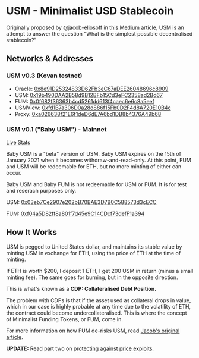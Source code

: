 # USM - Minimalist USD Stablecoin

Originally proposed by [@jacob-eliosoff](https://github.com/jacob-eliosoff) in [this Medium article](https://medium.com/@jacob.eliosoff/whats-the-simplest-possible-decentralized-stablecoin-4a25262cf5e8), USM is an attempt to answer the question "What is the simplest possible decentralised stablecoin?"

## Networks & Addresses

### USM v0.3 (Kovan testnet)

 - Oracle: [0x8e91D25324833D62Fb3eC67aDEE26048696c8909](https://kovan.etherscan.io/address/0x8e91D25324833D62Fb3eC67aDEE26048696c8909)
 - USM: [0x19b490DAA2B58d9B12BFb15Cd3eFC2358ad2Bd67](https://kovan.etherscan.io/address/0x19b490DAA2B58d9B12BFb15Cd3eFC2358ad2Bd67)
 - FUM: [0x0f682f36363b4cd5261dd613f4caec6e6c8a5eef](https://kovan.etherscan.io/address/0x0f682f36363b4cd5261dd613f4caec6e6c8a5eef)
 - USMView: [0xfd1B7a306D0a28d886f15Fb0D2F4d8A720E10B4c](https://kovan.etherscan.io/address/0xfd1B7a306D0a28d886f15Fb0D2F4d8A720E10B4c)
 - Proxy: [0xa026638f21E6f1deD6dE7A6bd1DB8b4376A49b68](https://kovan.etherscan.io/address/0xa026638f21E6f1deD6dE7A6bd1DB8b4376A49b68)

### USM v0.1 ("Baby USM") - Mainnet

[Live Stats](https://usmfum.github.io/USM-Stats/)

Baby USM is a "beta" version of USM. Baby USM expires on the 15th of January 2021 when it becomes withdraw-and-read-only. At this point, FUM and USM will be redeemable for ETH, but no more minting of either can occur.

Baby USM and Baby FUM is not redeemable for USM or FUM. It is for test and reserach purposes only.

USM: [0x03eb7Ce2907e202bB70BAE3D7B0C588573d3cECC](https://etherscan.io/address/0x03eb7Ce2907e202bB70BAE3D7B0C588573d3cECC)

FUM: [0xf04a5D82ff8a801f7d45e9C14CDcf73defF1a394](https://etherscan.io/address/0xf04a5D82ff8a801f7d45e9C14CDcf73defF1a394)

## How It Works

USM is pegged to United States dollar, and maintains its stable value by minting USM in exchange for ETH, using the price of ETH at the time of minting.

If ETH is worth $200, I deposit 1 ETH, I get 200 USM in return (minus a small minting fee). The same goes for burning, but in the opposite direction.

This is what's known as a **CDP: Collateralised Debt Position.**

The problem with CDPs is that if the asset used as collateral drops in value, which in our case is highly probable at any time due to the volatility of ETH, the contract could become undercollateralised. This is where the concept of Minimalist Funding Tokens, or FUM, come in.

For more information on how FUM de-risks USM, read [Jacob's original article](https://medium.com/@jacob.eliosoff/whats-the-simplest-possible-decentralized-stablecoin-4a25262cf5e8).

**UPDATE:** Read part two on [protecting against price exploits](https://medium.com/@jacob.eliosoff/usm-minimalist-stablecoin-part-2-protecting-against-price-exploits-a16f55408216).

